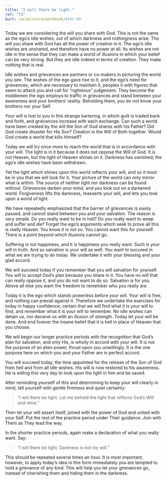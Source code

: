 ```yaml
---
title: "I will there be light."
ref: "73"
burl: /acim/intro/workbook/#l61-80
---
```


Today we are considering the will you share with God. This is not the
same as the ego’s idle wishes, out of which darkness and nothingness
arise. The will you share with God has all the power of creation in it.
The ego’s idle wishes are unshared, and therefore have no power at all.
Its wishes are not idle in the sense that they can make a world of
illusions in which your belief can be very strong. But they are idle
indeed in terms of creation. They make nothing that is real.

Idle wishes and grievances are partners or co-makers in picturing the
world you see. The wishes of the ego gave rise to it, and the ego’s need
for grievances, which are necessary to maintain it, peoples it with
figures that seem to attack you and call for “righteous” judgement. They
become the middlemen the ego employs to traffic in grievances and stand
between your awareness and your brothers’ reality. Beholding them, you
do not know your brothers nor your Self.

Your will is lost to you in this strange bartering, in which guilt is
traded back and forth, and grievances increase with each exchange. Can
such a world have been created by the will the Son of God shares with
his Father? Did God create disaster for His Son? Creation is the Will of
Both together. Would God create a world that kills Himself?

Today we will try once more to reach the world that is in accordance
with your will. The light is in it because it does not oppose the Will of
God. It is not Heaven, but the light of Heaven shines on it. Darkness
has vanished; the ego’s idle wishes have been withdrawn.

Yet the light which shines upon this world reflects your will, and so it
must be in you that we will look for it. Your picture of the world can
only mirror what is within. The source of neither light nor darkness can
be found without. Grievances darken your mind, and you look out on a
darkened world. Forgiveness lifts the darkness, reasserts your will, and
lets you look upon a world of light.

We have repeatedly emphasized that the barrier of grievances is easily
passed, and cannot stand between you and your salvation. The reason is
very simple. Do you really want to be in hell? Do you really want to
weep and suffer and die? Forget the ego’s arguments which
seek to prove all this is really Heaven. You know it is not so. You
cannot want this for yourself. There is a point beyond which illusions
cannot go.

Suffering is not happiness, and it is happiness you really want. Such is
your will in truth. And so salvation is your will as well. You want to
succeed in what we are trying to do today. We undertake it with your
blessing and your glad accord.

We will succeed today if you remember that you will salvation for
yourself. You will to accept God’s plan because you share in it. You have
no will that can really oppose it, and you do not want to do so.
Salvation is for you. Above all else you want the freedom to remember who
you really are.

Today it is the ego which stands powerless before your will. Your will is
free, and nothing can prevail against it. Therefore we undertake the
exercises for today in happy confidence, certain that we will find what
it is your will to find, and remember what it is your will to remember.
No idle wishes can detain us, nor deceive us with an illusion of
strength. Today let your will be done. And end forever the insane belief
that it is hell in place of Heaven that you choose.

We will begin our longer practice periods with the recognition that
God’s plan for salvation, and only His, is wholly in accord with your
will. It is not the purpose of an alien power, thrust upon you
unwillingly. It is the one purpose here on which you and your Father are
in perfect accord.

You will succeed today, the time appointed for the release of the Son of
God from hell and from all idle wishes. His will is now restored to his
awareness. He is willing this very day to look upon the light in him and
be saved.

After reminding yourself of this and determining to keep your will
clearly in mind, tell yourself with gentle firmness and quiet certainty:

> “I will there be light. Let me behold the light that reflects God’s
> Will and mine.”

Then let your will assert itself, joined with the power of God and
united with your Self. Put the rest of the practice period under Their
guidance. Join with Them as They lead the way.

In the shorter practice periods, again make a declaration of what you
really want. Say:

> “I will there be light. Darkness is not my will.”

This should be repeated several times an hour. It is most important,
however, to apply today’s idea in this form immediately you are tempted
to hold a grievance of any kind. This will help you let your grievances
go, instead of cherishing them and hiding them in the darkness.

